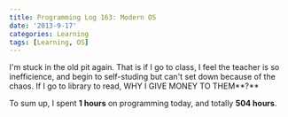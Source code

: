 ```yaml
---
title: Programming Log 163: Modern OS
date: '2013-9-17'
categories: Learning
tags: [Learning, OS]
---
```


I'm stuck in the old pit again. That is if I go to class, I feel the teacher is so inefficience, and begin to self-studing but can't set down because of the chaos. If I go to library to read, WHY I GIVE MONEY TO THEM**?**

To sum up, I spent **1 hours** on programming today, and totally **504 hours**.